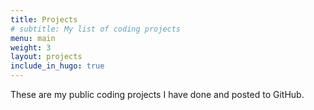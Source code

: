 ```yaml
---
title: Projects
# subtitle: My list of coding projects
menu: main
weight: 3
layout: projects
include_in_hugo: true
---
```


These are my public coding projects I have done and posted to GitHub.
